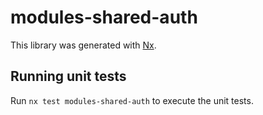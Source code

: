 # modules-shared-auth

This library was generated with [Nx](https://nx.dev).

## Running unit tests

Run `nx test modules-shared-auth` to execute the unit tests.
